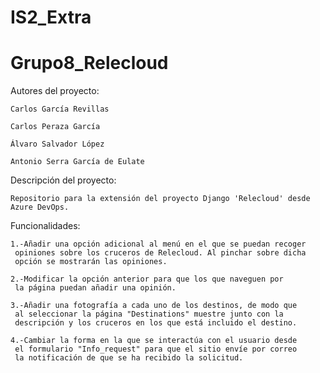 # IS2_Extra

# Grupo8_Relecloud

Autores del proyecto:

	Carlos García Revillas

	Carlos Peraza García

	Álvaro Salvador López

	Antonio Serra García de Eulate

Descripción del proyecto:

	Repositorio para la extensión del proyecto Django 'Relecloud' desde Azure DevOps. 

Funcionalidades:

	1.-Añadir una opción adicional al menú en el que se puedan recoger 
     opiniones sobre los cruceros de Relecloud. Al pinchar sobre dicha 
     opción se mostrarán las opiniones.

	2.-Modificar la opción anterior para que los que naveguen por 
     la página puedan añadir una opinión.

	3.-Añadir una fotografía a cada uno de los destinos, de modo que
     al seleccionar la página "Destinations" muestre junto con la 
     descripción y los cruceros en los que está incluido el destino.

	4.-Cambiar la forma en la que se interactúa con el usuario desde 
     el formulario "Info_request" para que el sitio envíe por correo 
     la notificación de que se ha recibido la solicitud.


